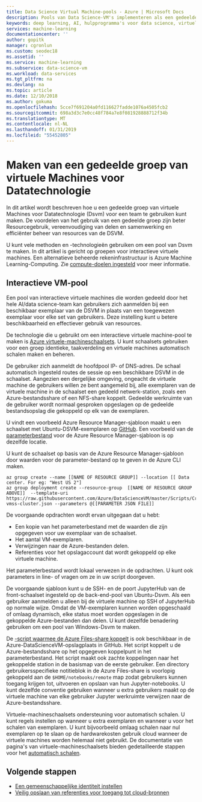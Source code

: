 ```yaml
---
title: Data Science Virtual Machine-pools - Azure | Microsoft Docs
description: Pools van Data Science-VM's implementeren als een gedeelde bron voor een team
keywords: deep learning, AI, hulpprogramma's voor data science, virtuele machine voor datatechnologie, georuimtelijke analyses, team data science process
services: machine-learning
documentationcenter: ''
author: gopitk
manager: cgronlun
ms.custom: seodec18
ms.assetid: ''
ms.service: machine-learning
ms.subservice: data-science-vm
ms.workload: data-services
ms.tgt_pltfrm: na
ms.devlang: na
ms.topic: article
ms.date: 12/10/2018
ms.author: gokuma
ms.openlocfilehash: 5cce7f691204a0fd116627fadde1076a4505fcb2
ms.sourcegitcommit: 698a3d3c7e0cc48f784a7e8f081928888712f34b
ms.translationtype: MT
ms.contentlocale: nl-NL
ms.lasthandoff: 01/31/2019
ms.locfileid: "55452805"
---
```

# <a name="create-a-shared-pool-of-data-science-virtual-machines"></a>Maken van een gedeelde groep van virtuele Machines voor Datatechnologie

In dit artikel wordt beschreven hoe u een gedeelde groep van virtuele Machines voor Datatechnologie (Dsvm) voor een team te gebruiken kunt maken. De voordelen van het gebruik van een gedeelde groep zijn beter Resourcegebruik, vereenvoudiging van delen en samenwerking en efficiënter beheer van resources van de DSVM. 

U kunt vele methoden en -technologieën gebruiken om een pool van Dsvm te maken. In dit artikel is gericht op groepen voor interactieve virtuele machines. Een alternatieve beheerde rekeninfrastructuur is Azure Machine Learning-Computing. Zie [compute-doelen ingesteld](../service/how-to-set-up-training-targets.md#amlcompute) voor meer informatie.

## <a name="interactive-vm-pool"></a>Interactieve VM-pool

Een pool van interactieve virtuele machines die worden gedeeld door het hele AI/data science-team kan gebruikers zich aanmelden bij een beschikbaar exemplaar van de DSVM in plaats van een toegewezen exemplaar voor elke set van gebruikers. Deze instelling kunt u betere beschikbaarheid en effectiever gebruik van resources. 

De technologie die u gebruikt om een interactieve virtuele machine-pool te maken is [Azure virtuele-machineschaalsets](https://docs.microsoft.com/azure/virtual-machine-scale-sets/). U kunt schaalsets gebruiken voor een groep identieke, taakverdeling en virtuele machines automatisch schalen maken en beheren. 

De gebruiker zich aanmeldt de hoofdpool IP- of DNS-adres. De schaal automatisch ingesteld routes de sessie op een beschikbare DSVM in de schaalset. Aangezien een dergelijke omgeving, ongeacht de virtuele machine de gebruikers willen ze bent aangemeld bij, alle exemplaren van de virtuele machine in de schaalset een gedeeld netwerk-station, zoals een Azure-bestandsshare of een NFS-share koppelt. Gedeelde werkruimte van de gebruiker wordt normaal gesproken opgeslagen op de gedeelde bestandsopslag die gekoppeld op elk van de exemplaren. 

U vindt een voorbeeld Azure Resource Manager-sjabloon maakt u een schaalset met Ubuntu-DSVM-exemplaren op [GitHub](https://raw.githubusercontent.com/Azure/DataScienceVM/master/Scripts/CreateDSVM/Ubuntu/dsvm-vmss-cluster.json). Een voorbeeld van de [parameterbestand](https://raw.githubusercontent.com/Azure/DataScienceVM/master/Scripts/CreateDSVM/Ubuntu/dsvm-vmss-cluster.parameters.json) voor de Azure Resource Manager-sjabloon is op dezelfde locatie. 

U kunt de schaalset op basis van de Azure Resource Manager-sjabloon door waarden voor de parameter-bestand op te geven in de Azure CLI maken. 

```
az group create --name [[NAME OF RESOURCE GROUP]] --location [[ Data center. For eg: "West US 2"]
az group deployment create --resource-group  [[NAME OF RESOURCE GROUP ABOVE]]  --template-uri https://raw.githubusercontent.com/Azure/DataScienceVM/master/Scripts/CreateDSVM/Ubuntu/dsvm-vmss-cluster.json --parameters @[[PARAMETER JSON FILE]]
```
De voorgaande opdrachten wordt ervan uitgegaan dat u hebt:
* Een kopie van het parameterbestand met de waarden die zijn opgegeven voor uw exemplaar van de schaalset.
* Het aantal VM-exemplaren.
* Verwijzingen naar de Azure-bestanden delen.
* Referenties voor het opslagaccount dat wordt gekoppeld op elke virtuele machine. 

Het parameterbestand wordt lokaal verwezen in de opdrachten. U kunt ook parameters in line- of vragen om ze in uw script doorgeven.  

De voorgaande sjabloon kunt u de SSH- en de poort JupyterHub van de front-schaalset ingesteld op de back-end-pool van Ubuntu-Dsvm. Als een gebruiker aanmelden u alleen bij de virtuele machine op SSH of JupyterHub op normale wijze. Omdat de VM-exemplaren kunnen worden opgeschaald of omlaag dynamisch, elke status moet worden opgeslagen in de gekoppelde Azure-bestanden dan delen. U kunt dezelfde benadering gebruiken om een pool van Windows-Dsvm te maken. 

De [-script waarmee de Azure Files-share koppelt](https://raw.githubusercontent.com/Azure/DataScienceVM/master/Extensions/General/mountazurefiles.sh) is ook beschikbaar in de Azure-DataScienceVM-opslagplaats in GitHub. Het script koppelt u de Azure-bestandsshare op het opgegeven koppelpunt in het parameterbestand. Het script maakt ook zachte koppelingen naar het gekoppelde station in de basismap van de eerste gebruiker. Een directory gebruikersspecifieke notitieblok in de Azure Files-share is voorlopig gekoppeld aan de `$HOME/notebooks/remote` map zodat gebruikers kunnen toegang krijgen tot, uitvoeren en opslaan van hun Jupyter-notebooks. U kunt dezelfde conventie gebruiken wanneer u extra gebruikers maakt op de virtuele machine van elke gebruiker Jupyter werkruimte verwijzen naar de Azure-bestandsshare. 

Virtuele-machineschaalsets ondersteuning voor automatisch schalen. U kunt regels instellen op wanneer u extra exemplaren en wanneer u voor het schalen van exemplaren. U kunt bijvoorbeeld omlaag schalen naar nul exemplaren op te slaan op de hardwarekosten gebruik cloud wanneer de virtuele machines worden helemaal niet gebruikt. De documentatie van pagina's van virtuele-machineschaalsets bieden gedetailleerde stappen voor het [automatisch schalen](https://docs.microsoft.com/azure/virtual-machine-scale-sets/virtual-machine-scale-sets-autoscale-overview).

## <a name="next-steps"></a>Volgende stappen

* [Een gemeenschappelijke identiteit instellen](dsvm-common-identity.md)
* [Veilig opslaan van referenties voor toegang tot cloud-bronnen](dsvm-secure-access-keys.md)















